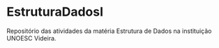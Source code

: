 # EstruturaDadosI
Repositório das atividades da matéria Estrutura de Dados na instituição UNOESC Videira.
